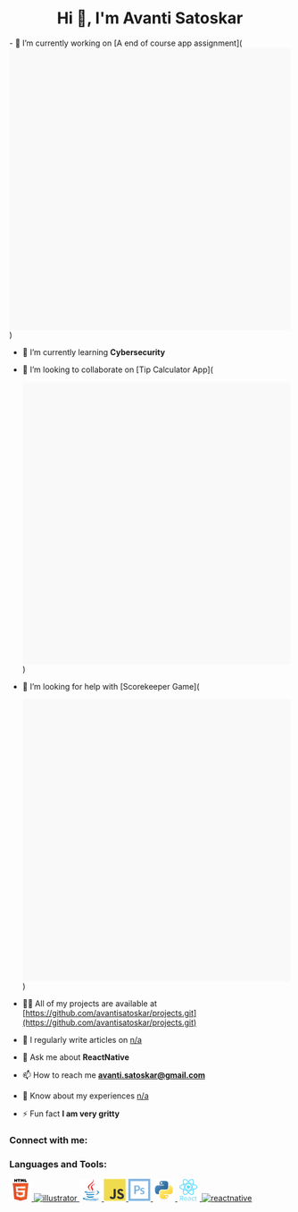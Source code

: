 <h1 align="center">Hi 👋, I'm Avanti Satoskar</h1>
- 🔭 I’m currently working on [A end of course app assignment](<div data-snack-id="UEC2H9kRl" data-snack-platform="web" data-snack-preview="true" data-snack-theme="light" style="overflow:hidden;background:#F9F9F9;border:1px solid var(--color-border);border-radius:4px;height:505px;width:100%"></div> <script async src="https://snack.expo.dev/embed.js"></script>)

- 🌱 I’m currently learning **Cybersecurity**

- 👯 I’m looking to collaborate on [Tip Calculator App](<div data-snack-id="@avanti.satoskar/tip-calculator" data-snack-platform="web" data-snack-preview="true" data-snack-theme="light" style="overflow:hidden;background:#F9F9F9;border:1px solid var(--color-border);border-radius:4px;height:505px;width:100%"></div> <script async src="https://snack.expo.dev/embed.js"></script>)

- 🤝 I’m looking for help with [Scorekeeper Game](<div data-snack-id="@avanti.satoskar/scorekeeper" data-snack-platform="web" data-snack-preview="true" data-snack-theme="light" style="overflow:hidden;background:#F9F9F9;border:1px solid var(--color-border);border-radius:4px;height:505px;width:100%"></div> <script async src="https://snack.expo.dev/embed.js"></script>)

- 👨‍💻 All of my projects are available at [https://github.com/avantisatoskar/projects.git](https://github.com/avantisatoskar/projects.git)

- 📝 I regularly write articles on [n/a](n/a)

- 💬 Ask me about **ReactNative**

- 📫 How to reach me **avanti.satoskar@gmail.com**

- 📄 Know about my experiences [n/a](n/a)

- ⚡ Fun fact **I am very gritty**

<h3 align="left">Connect with me:</h3>
<p align="left">
</p>

<h3 align="left">Languages and Tools:</h3>
<p align="left"> <a href="https://www.w3.org/html/" target="_blank" rel="noreferrer"> <img src="https://raw.githubusercontent.com/devicons/devicon/master/icons/html5/html5-original-wordmark.svg" alt="html5" width="40" height="40"/> </a> <a href="https://www.adobe.com/in/products/illustrator.html" target="_blank" rel="noreferrer"> <img src="https://www.vectorlogo.zone/logos/adobe_illustrator/adobe_illustrator-icon.svg" alt="illustrator" width="40" height="40"/> </a> <a href="https://www.java.com" target="_blank" rel="noreferrer"> <img src="https://raw.githubusercontent.com/devicons/devicon/master/icons/java/java-original.svg" alt="java" width="40" height="40"/> </a> <a href="https://developer.mozilla.org/en-US/docs/Web/JavaScript" target="_blank" rel="noreferrer"> <img src="https://raw.githubusercontent.com/devicons/devicon/master/icons/javascript/javascript-original.svg" alt="javascript" width="40" height="40"/> </a> <a href="https://www.photoshop.com/en" target="_blank" rel="noreferrer"> <img src="https://raw.githubusercontent.com/devicons/devicon/master/icons/photoshop/photoshop-line.svg" alt="photoshop" width="40" height="40"/> </a> <a href="https://www.python.org" target="_blank" rel="noreferrer"> <img src="https://raw.githubusercontent.com/devicons/devicon/master/icons/python/python-original.svg" alt="python" width="40" height="40"/> </a> <a href="https://reactjs.org/" target="_blank" rel="noreferrer"> <img src="https://raw.githubusercontent.com/devicons/devicon/master/icons/react/react-original-wordmark.svg" alt="react" width="40" height="40"/> </a> <a href="https://reactnative.dev/" target="_blank" rel="noreferrer"> <img src="https://reactnative.dev/img/header_logo.svg" alt="reactnative" width="40" height="40"/> </a> </p>
